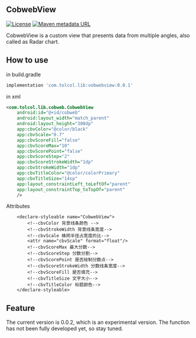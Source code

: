 ## CobwebView

[![License](https://img.shields.io/badge/License%20-Apache%202-337ab7.svg)](https://www.apache.org/licenses/LICENSE-2.0)
[![Maven metadata URL](https://img.shields.io/maven-metadata/v/https/dl.bintray.com/tolcol/maven/com/tolcol/lib/cobwebview/maven-metadata.xml.svg?color=blue&label=jcenter)](https://dl.bintray.com/tolcol/maven/com/tolcol/lib/cobwebview/)

CobwebView is a custom view that presents data from multiple angles, also called as Radar chart.

## How to use
in build.gradle
```groovy
implementation 'com.tolcol.lib:vobwebview:0.0.1'
```
in xml
```xml
<com.tolcol.lib.cobweb.CobwebView
    android:id="@+id/cobweb"
    android:layout_width="match_parent"
    android:layout_height="300dp"
    app:cbvColor="@color/black"
    app:cbvScale="0.7"
    app:cbvScoreFill="false"
    app:cbvScoreMax="10"
    app:cbvScorePoint="false"
    app:cbvScoreStep="2"
    app:cbvScoreStrokeWidth="1dp"
    app:cbvStrokeWidth="1dp"
    app:cbvTitleColor="@color/colorPrimary"
    app:cbvTitleSize="14sp"
    app:layout_constraintLeft_toLeftOf="parent"
    app:layout_constraintTop_toTopOf="parent"
    />
```

Attributes
```Attributes
    <declare-styleable name="CobwebView">
        <!--cbvColor 背景线条颜色 -->
        <!--cbvStrokeWidth 背景线条宽度-->
        <!--cbvScale 蛛网半径占宽度的比-->
        <attr name="cbvScale" format="float"/>
        <!--cbvScoreMax 最大分数-->
        <!--cbvScoreStep 分数分割-->
        <!--cbvScorePoint 是否绘制分数点-->
        <!--cbvScoreStrokeWidth 分数线条宽度-->
        <!--cbvScoreFill 是否填充-->
        <!--cbvTitleSize 文字大小-->
        <!--cbvTitleColor 标题颜色-->
    </declare-styleable>
```
## Feature

The current version is 0.0.2, which is an experimental version. The function has not been fully 
developed yet, so stay tuned.